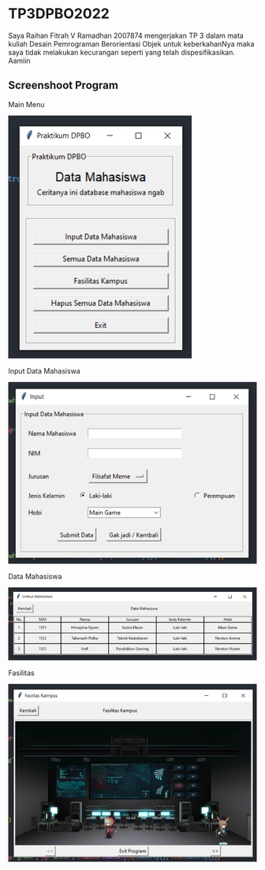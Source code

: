 # TP3DPBO2022
Saya Raihan Fitrah V Ramadhan 2007874 mengerjakan TP 3 dalam mata kuliah Desain Pemrograman Berorientasi Objek untuk keberkahanNya maka saya tidak melakukan kecurangan seperti yang telah dispesifikasikan. Aamiin

## Screenshoot Program

Main Menu

![alt text](https://github.com/vier15/TP3DPBO2022/blob/main/screenshots/main_menu.png)

Input Data Mahasiswa

![alt text](https://github.com/vier15/TP3DPBO2022/blob/main/screenshots/input_data_mahasiswa.png)

Data Mahasiswa

![alt text](https://github.com/vier15/TP3DPBO2022/blob/main/screenshots/data_mahasiswa.png)

Fasilitas

![alt text](https://github.com/vier15/TP3DPBO2022/blob/main/screenshots/fasilitas_kampus.png)
